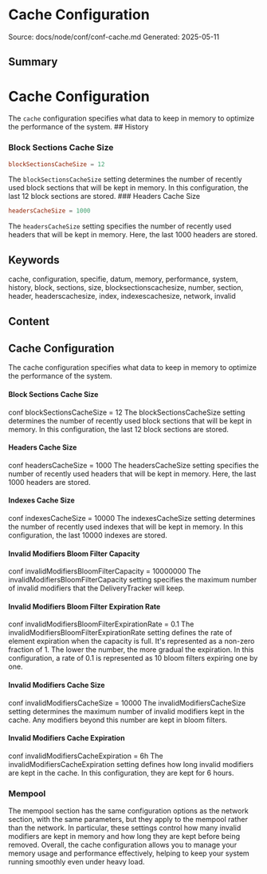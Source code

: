 # Cache Configuration
Source: docs/node/conf/conf-cache.md
Generated: 2025-05-11

## Summary
# Cache Configuration

The `cache` configuration specifies what data to keep in memory to optimize the performance of the system. ## History

### Block Sections Cache Size
```conf
blockSectionsCacheSize = 12
```
The `blockSectionsCacheSize` setting determines the number of recently used block sections that will be kept in memory. In this configuration, the last 12 block sections are stored. ### Headers Cache Size
```conf
headersCacheSize = 1000
```
The `headersCacheSize` setting specifies the number of recently used headers that will be kept in memory. Here, the last 1000 headers are stored.

## Keywords
cache, configuration, specifie, datum, memory, performance, system, history, block, sections, size, blocksectionscachesize, number, section, header, headerscachesize, index, indexescachesize, network, invalid

## Content
## Cache Configuration
The cache configuration specifies what data to keep in memory to optimize the performance of the system.

#### Block Sections Cache Size
conf
blockSectionsCacheSize = 12
The blockSectionsCacheSize setting determines the number of recently used block sections that will be kept in memory. In this configuration, the last 12 block sections are stored.

#### Headers Cache Size
conf
headersCacheSize = 1000
The headersCacheSize setting specifies the number of recently used headers that will be kept in memory. Here, the last 1000 headers are stored.

#### Indexes Cache Size
conf
indexesCacheSize = 10000
The indexesCacheSize setting determines the number of recently used indexes that will be kept in memory. In this configuration, the last 10000 indexes are stored.

#### Invalid Modifiers Bloom Filter Capacity
conf
invalidModifiersBloomFilterCapacity = 10000000
The invalidModifiersBloomFilterCapacity setting specifies the maximum number of invalid modifiers that the DeliveryTracker will keep.

#### Invalid Modifiers Bloom Filter Expiration Rate
conf
invalidModifiersBloomFilterExpirationRate = 0.1
The invalidModifiersBloomFilterExpirationRate setting defines the rate of element expiration when the capacity is full. It's represented as a non-zero fraction of 1. The lower the number, the more gradual the expiration. In this configuration, a rate of 0.1 is represented as 10 bloom filters expiring one by one.

#### Invalid Modifiers Cache Size
conf
invalidModifiersCacheSize = 10000
The invalidModifiersCacheSize setting determines the maximum number of invalid modifiers kept in the cache. Any modifiers beyond this number are kept in bloom filters.

#### Invalid Modifiers Cache Expiration
conf
invalidModifiersCacheExpiration = 6h
The invalidModifiersCacheExpiration setting defines how long invalid modifiers are kept in the cache. In this configuration, they are kept for 6 hours.

### Mempool
The mempool section has the same configuration options as the network section, with the same parameters, but they apply to the mempool rather than the network. In particular, these settings control how many invalid modifiers are kept in memory and how long they are kept before being removed.
Overall, the cache configuration allows you to manage your memory usage and performance effectively, helping to keep your system running smoothly even under heavy load.
